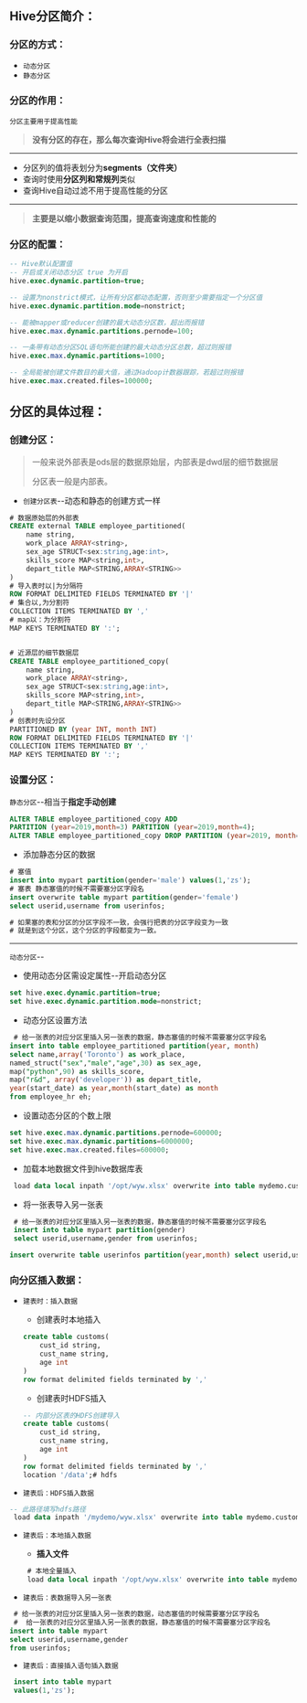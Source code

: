 ## Hive分区简介：

### 分区的方式：

- `动态分区`
- `静态分区`

### 分区的作用：

`分区主要用于提高性能`

> **没有分区的存在，那么每次查询Hive将会进行全表扫描**

---

- 分区列的值将表划分为**segments（文件夹）**
- 查询时使用**分区列和常规列**类似
- 查询Hive自动过滤不用于提高性能的分区

---

> **主要是以缩小数据查询范围，提高查询速度和性能的**

### 分区的配置：

```sql
-- Hive默认配置值
-- 开启或关闭动态分区 true 为开启
hive.exec.dynamic.partition=true;

-- 设置为nonstrict模式，让所有分区都动态配置，否则至少需要指定一个分区值
hive.exec.dynamic.partition.mode=nonstrict;

-- 能被mapper或reducer创建的最大动态分区数，超出而报错
hive.exec.max.dynamic.partitions.pernode=100;

-- 一条带有动态分区SQL语句所能创建的最大动态分区总数，超过则报错
hive.exec.max.dynamic.partitions=1000;

-- 全局能被创建文件数目的最大值，通过Hadoop计数器跟踪，若超过则报错
hive.exec.max.created.files=100000;


```

## 分区的具体过程：

### 创建分区：

> 一般来说外部表是ods层的数据原始层，内部表是dwd层的细节数据层
>
> 分区表一般是内部表。

- `创建分区表`--动态和静态的创建方式一样

```sql
# 数据原始层的外部表
CREATE external TABLE employee_partitioned(
    name string,
    work_place ARRAY<string>,
    sex_age STRUCT<sex:string,age:int>,
    skills_score MAP<string,int>,
    depart_title MAP<STRING,ARRAY<STRING>> 
)
# 导入表时以|为分隔符
ROW FORMAT DELIMITED FIELDS TERMINATED BY '|'
# 集合以,为分割符
COLLECTION ITEMS TERMINATED BY ','
# map以：为分割符
MAP KEYS TERMINATED BY ':';


# 近源层的细节数据层
CREATE TABLE employee_partitioned_copy(
    name string,
    work_place ARRAY<string>,
    sex_age STRUCT<sex:string,age:int>,
    skills_score MAP<string,int>,
    depart_title MAP<STRING,ARRAY<STRING>> 
)
# 创表时先设分区
PARTITIONED BY (year INT, month INT)
ROW FORMAT DELIMITED FIELDS TERMINATED BY '|'
COLLECTION ITEMS TERMINATED BY ','
MAP KEYS TERMINATED BY ':';

```

### 设置分区：

`静态分区`--相当于**指定手动创建**

```sql
ALTER TABLE employee_partitioned_copy ADD 
PARTITION (year=2019,month=3) PARTITION (year=2019,month=4); 
ALTER TABLE employee_partitioned_copy DROP PARTITION (year=2019, month=4)
```

- 添加静态分区的数据

```sql
# 塞值
insert into mypart partition(gender='male') values(1,'zs');
# 塞表 静态塞值的时候不需要塞分区字段名
insert overwrite table mypart partition(gender='female')
select userid,username from userinfos;

# 如果塞的表和分区的分区字段不一致，会强行把表的分区字段变为一致
# 就是到这个分区，这个分区的字段都变为一致。
```

---

`动态分区`--

- 使用动态分区需设定属性--开启动态分区

```sql
set hive.exec.dynamic.partition=true;
set hive.exec.dynamic.partition.mode=nonstrict;
```

- 动态分区设置方法

```sql
 # 给一张表的对应分区里插入另一张表的数据，静态塞值的时候不需要塞分区字段名
insert into table employee_partitioned partition(year, month)
select name,array('Toronto') as work_place,
named_struct("sex","male","age",30) as sex_age,
map("python",90) as skills_score,
map("r&d", array('developer')) as depart_title,
year(start_date) as year,month(start_date) as month
from employee_hr eh;
```

- 设置动态分区的个数上限

```sql
set hive.exec.max.dynamic.partitions.pernode=600000;
set hive.exec.max.dynamic.partitions=6000000;
set hive.exec.max.created.files=600000;
```

- 加载本地数据文件到hive数据库表

```sql
 load data local inpath '/opt/wyw.xlsx' overwrite into table mydemo.customs2;
```

- 将一张表导入另一张表

```sql
 # 给一张表的对应分区里插入另一张表的数据，静态塞值的时候不需要塞分区字段名
 insert into table mypart partition(gender) 
 select userid,username,gender from userinfos;
```



```sql
insert overwrite table userinfos partition(year,month) select userid,username,age,regexp_replace(birthday,'/','-'),gender,split(birthday,'/')[0] as year, split(birthday,'/')[1] as month from customs3;
```

### 向分区插入数据：

- `建表时：插入数据`

  - 创建表时本地插入

  ```sql
  create table customs(
      cust_id string,
      cust_name string,
      age int
  )
  row format delimited fields terminated by ','
  ```

  - 创建表时HDFS插入

  ```sql
  -- 内部分区表的HDFS创建导入
  create table customs(
      cust_id string,
      cust_name string,
      age int
  )
  row format delimited fields terminated by ','
  location '/data';# hdfs 
  ```

  

- `建表后：HDFS插入数据`

```sql
-- 此路径填写hdfs路径
 load data inpath '/mydemo/wyw.xlsx' overwrite into table mydemo.customs2;
```

- `建表后：本地插入数据`

  - **插入文件**

  ```sql
   # 本地全量插入
   load data local inpath '/opt/wyw.xlsx' overwrite into table mydemo.customs2;
  ```

- `建表后：表数据导入另一张表`

```sql
 # 给一张表的对应分区里插入另一张表的数据，动态塞值的时候需要塞分区字段名
 #  给一张表的对应分区里插入另一张表的数据，静态塞值的时候不需要塞分区字段名
insert into table mypart 
select userid,username,gender 
from userinfos;
```

- `建表后：直接插入语句插入数据`

```sql
 insert into table mypart 
 values(1,'zs');
```

### 
